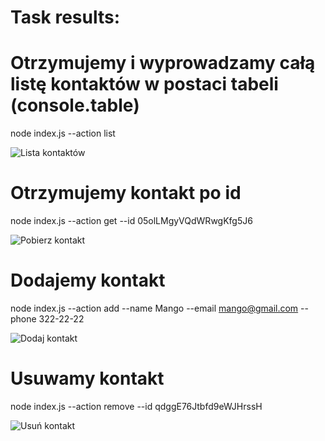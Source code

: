 <h1>Task results:</h1>

# Otrzymujemy i wyprowadzamy całą listę kontaktów w postaci tabeli (console.table)

node index.js --action list

![Lista kontaktów](https://ibb.co/FzksBrs)

# Otrzymujemy kontakt po id

node index.js --action get --id 05olLMgyVQdWRwgKfg5J6

![Pobierz kontakt](https://ibb.co/0rgbRHn)

# Dodajemy kontakt

node index.js --action add --name Mango --email mango@gmail.com --phone 322-22-22

![Dodaj kontakt](https://ibb.co/9tbygB7)

# Usuwamy kontakt

node index.js --action remove --id qdggE76Jtbfd9eWJHrssH

![Usuń kontakt](https://ibb.co/4Z1R7Lf)
